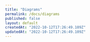 ```yaml
---
title: "Diagrams"
permalink: /docs/diagrams
published: false
layout: default
createdAt: "2022-10-12T17:26:49.109Z"
updatedAt: "2022-10-12T17:26:49.109Z"
---
```


